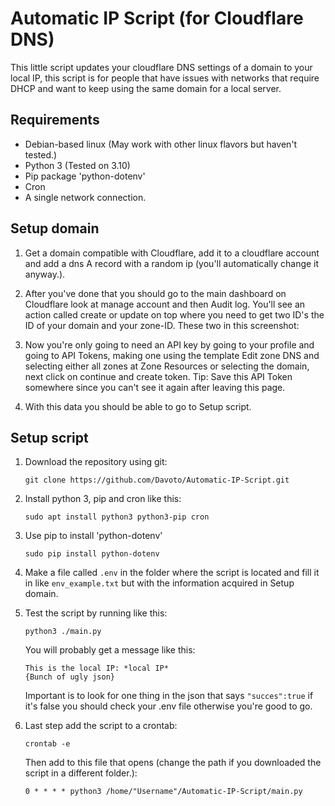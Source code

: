 # Automatic IP Script (for Cloudflare DNS)

This little script updates your cloudflare DNS settings of a domain to your local IP, this script is for people that 
have issues with networks that require DHCP and want to keep using the same domain for a local server.

## Requirements

- Debian-based linux (May work with other linux flavors but haven't tested.)
- Python 3 (Tested on 3.10)
- Pip package 'python-dotenv'
- Cron
- A single network connection.

## Setup domain

1. Get a domain compatible with Cloudflare, add it to a cloudflare account and add a dns A record with a random ip 
(you'll automatically change it anyway.).

2. After you've done that you should go to the main dashboard on Cloudflare look at manage account and then Audit log.
You'll see an action called create or update on top where you need to get two ID's the ID of your domain and your zone-ID. 
These two in this screenshot:

3. Now you're only going to need an API key by going to your profile and going to API Tokens, making one using the template 
Edit zone DNS and selecting either all zones at Zone Resources or selecting the domain, next click on continue and create token.
Tip: Save this API Token somewhere since you can't see it again after leaving this page.

4. With this data you should be able to go to Setup script.

## Setup script

1. Download the repository using git:
   
   `git clone https://github.com/Davoto/Automatic-IP-Script.git`

2. Install python 3, pip and cron like this:

    `sudo apt install python3 python3-pip cron`

3. Use pip to install 'python-dotenv'

    `sudo pip install python-dotenv`

4. Make a file called `.env` in the folder where the script is located and fill it in like `env_example.txt` but with 
the information acquired in Setup domain.

5. Test the script by running like this:
   
   `python3 ./main.py`
   
   You will probably get a message like this:
   
   ```
   This is the local IP: *local IP*
   {Bunch of ugly json}
   ```
   Important is to look for one thing in the json that says `"succes":true` if it's false you should check your .env 
file otherwise you're good to go.

6. Last step add the script to a crontab:

   `crontab -e`
   
   Then add to this file that opens (change the path if you downloaded the script in a different folder.):

   `0 * * * * python3 /home/"Username"/Automatic-IP-Script/main.py`
   
